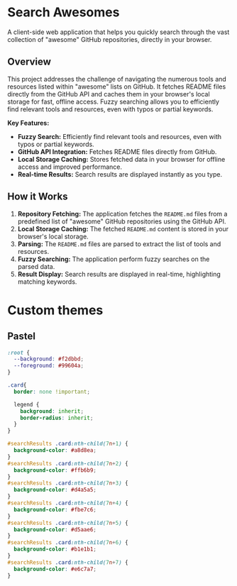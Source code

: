 # Search Awesomes

A client-side web application that helps you quickly search through the vast collection of "awesome" GitHub repositories, directly in your browser.

## Overview

This project addresses the challenge of navigating the numerous tools and resources listed within "awesome" lists on GitHub.
It fetches README files directly from the GitHub API and caches them in your browser's local storage for fast, offline access. 
Fuzzy searching allows you to efficiently find relevant tools and resources, even with typos or partial keywords.

**Key Features:**

* **Fuzzy Search:** Efficiently find relevant tools and resources, even with typos or partial keywords.
* **GitHub API Integration:** Fetches README files directly from GitHub.
* **Local Storage Caching:** Stores fetched data in your browser for offline access and improved performance.
* **Real-time Results:** Search results are displayed instantly as you type.

## How it Works

1.  **Repository Fetching:** The application fetches the `README.md` files from a predefined list of "awesome" GitHub repositories using the GitHub API.
2.  **Local Storage Caching:** The fetched `README.md` content is stored in your browser's local storage.
3.  **Parsing:** The `README.md` files are parsed to extract the list of tools and resources.
4.  **Fuzzy Searching:** The application perform fuzzy searches on the parsed data.
5.  **Result Display:** Search results are displayed in real-time, highlighting matching keywords.

# Custom themes
## Pastel
```css
:root {
  --background: #f2dbbd;
  --foreground: #99604a;
}

.card{
  border: none !important;

  legend {
    background: inherit;
    border-radius: inherit;
  }
}

#searchResults .card:nth-child(7n+1) {
  background-color: #a8d8ea;
}
#searchResults .card:nth-child(7n+2) {
  background-color: #ffb6b9;
}
#searchResults .card:nth-child(7n+3) {
  background-color: #d4a5a5;
}
#searchResults .card:nth-child(7n+4) {
  background-color: #fbe7c6;
}
#searchResults .card:nth-child(7n+5) {
  background-color: #d5aae6;
}
#searchResults .card:nth-child(7n+6) {
  background-color: #b1e1b1;
}
#searchResults .card:nth-child(7n+7) {
  background-color: #e6c7a7;
}
```
```
